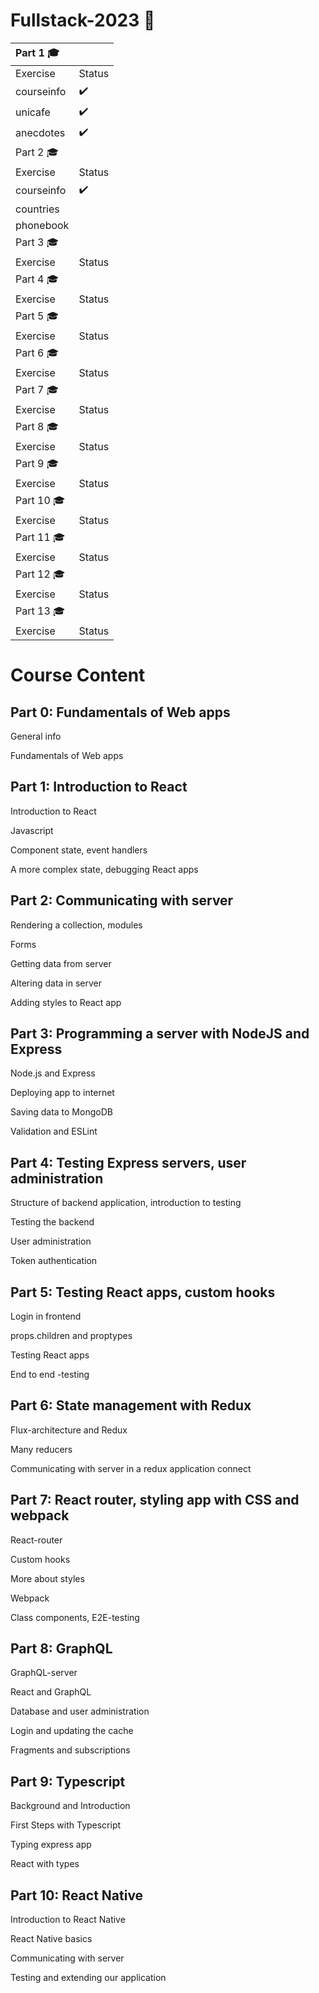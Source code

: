 # Fullstack-2023 🏫

|  Part 1 🎓  |         |
| :---       | :---    |
| Exercise   | Status  |
| courseinfo | ✔️     |
| unicafe    | ✔️     |
| anecdotes  | ✔️       |
|  Part 2 🎓  |         |
| Exercise   | Status  |
| courseinfo | ✔️     |
| countries    |    |
| phonebook  |        |
|  Part 3 🎓  |         |
| Exercise   | Status  |
|  Part 4 🎓  |         |
| Exercise   | Status  |
|  Part 5 🎓  |         |
| Exercise   | Status  |
|  Part 6 🎓  |         |
| Exercise   | Status  |
|  Part 7 🎓  |         |
| Exercise   | Status  |
|  Part 8 🎓  |         |
| Exercise   | Status  |
|  Part 9 🎓  |         |
| Exercise   | Status  |
|  Part 10 🎓  |         |
| Exercise   | Status  |
|  Part 11 🎓  |         |
| Exercise   | Status  |
|  Part 12 🎓  |         |
| Exercise   | Status  |
|  Part 13 🎓  |         |
| Exercise   | Status  |


# Course Content

## Part 0: Fundamentals of Web apps

General info

Fundamentals of Web apps

## Part 1: Introduction to React

Introduction to React

Javascript

Component state, event handlers

A more complex state, debugging React apps

## Part 2: Communicating with server

Rendering a collection, modules

Forms

Getting data from server

Altering data in server

Adding styles to React app

## Part 3: Programming a server with NodeJS and Express

Node.js and Express

Deploying app to internet

Saving data to MongoDB

Validation and ESLint

## Part 4: Testing Express servers, user administration

Structure of backend application, introduction to testing

Testing the backend

User administration

Token authentication

## Part 5: Testing React apps, custom hooks

Login in frontend

props.children and proptypes

Testing React apps

End to end -testing

## Part 6: State management with Redux

Flux-architecture and Redux

Many reducers

Communicating with server in a redux application
connect

## Part 7: React router, styling app with CSS and webpack

React-router

Custom hooks

More about styles

Webpack

Class components, E2E-testing

## Part 8: GraphQL

GraphQL-server

React and GraphQL

Database and user administration

Login and updating the cache

Fragments and subscriptions

## Part 9: Typescript

Background and Introduction

First Steps with Typescript

Typing express app

React with types

## Part 10: React Native

Introduction to React Native

React Native basics

Communicating with server

Testing and extending our application 
